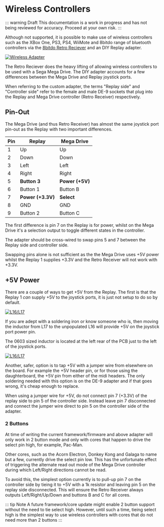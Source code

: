 # Wireless Controllers

::: warning Draft
This documentation is a work in progress and has not being reviewed for accuracy.
Proceed at your own risk.
:::

Although not supported, it is possible to make use of wireless controllers such
as the XBox One, PS3, PS4, WiiMote and 8bitdo range of bluetooth controllers via
the [8bitdo Retro Reciever](https://www.8bitdo.com/retro-receiver-genesis-mega-drive/)
and an DIY Replay adapter.

[![Wireless Adapter](/images/replay1/wireless_adapter_thumb.jpg)](/images/replay1/wireless_adapter.jpg)

The Retro Reciever does the heavy lifting of allowing wireless controllers to be
used with a Sega Mega Drive. The DIY adapter accounts for a few differences between
the Mega Drive and Replay joystick ports.

When referring to the custom adapter, the terms "Replay side" and "Controller side"
refer to the female and male DE-9 sockets that plug into the Replay and Mega Drive
controller (Retro Receiver) respectively.

## Pin-Out

The Mega Drive (and thus Retro Receiver) has almost the same joystick port
pin-out as the Replay with two important differences.

| Pin  | Replay            | Mega Drive    |
| -----|-------------------| ------------- |
| 1    | Up                | Up            |
| 2    | Down              | Down          |
| 3    | Left              | Left          |
| 4    | Right             | Right         |
| 5    | **Button 3**      | **Power (+5V)** |
| 6    | Button 1          | Button B      |
| 7    | **Power (+3.3V)** | **Select**    |
| 8    | GND               | GND           |
| 9    | Button 2          | Button C      |

The first difference is pin 7 on the Replay is for power, whilst on the Mega
Drive it's a selection output to toggle different states in the controller.

The adapter should be cross-wired to swap pins 5 and 7 between the Replay
side and controller side.

Swapping pins alone is not sufficient as the the Mega Drive uses +5V power
whilst the Replay 1 supplies +3.3V and the Retro Receiver will not work with +3.3V.

## +5V Power

There are a couple of ways to get +5V from the Replay. The first is that
the Replay 1 _can_ supply +5V to the joystick ports, it is just not setup to do
so by default.

[![L16/L17](/images/replay1/joystick_pinout_schematic_thumb.jpg)](/images/replay1/joystick_pinout_schematic.jpg)

If you are adept with a soldering iron or know someone who is, then
moving the inductor from L17 to the unpopulated L16 will provide +5V on the
joystick port power pin.

The 0603 sized inductor is located at the left rear of the PCB just to the left
of the joystick ports.

[![L16/L17](/images/replay1/l16_17_thumb.jpg)](/images/replay1/l16_17.jpg)

Another, safer, option is to tap +5V with a jumper wire from elsewhere on the board.
For example the +5V header pin, or for those using the daughterboard, the +5V pin
from either of the midi headers. The only soldering needed with this option is
on the DE-9 adapter and if that goes wrong, it's cheap enough to replace.

When using a jumper wire for +5V, do not connect pin 7 (+3.3V) of the replay side
to pin 5 of the controller side. Instead leave pin 7 disconnected and connect
the jumper wire direct to pin 5 on the controller side of the adapter.

### 2 Buttons

At time of writing the current framework/firmware and above adapter will only work in 2
button mode and only with cores that happen to drive the select pin high, for example,
Pac-Man.

Other cores, such as the Acorn Electron, Donkey Kong and Galaga to name but a
few, currently drive the select pin low. This has the unfortunate effect of triggering
the alternate read out mode of the Mega Drive controller during which Left/Right
directions cannot be read.

To avoid this, the simplest option currently is to pull-up pin 7 on the controller
side by tieing it to +5V with a 1k resistor and leaving pin 5 on the replay side
disconnected. This will ensure the Retro Receiver always outputs Left/Right/Up/Down and
buttons B and C for all cores.

::: tip Note
A future framework/core update might enable 2 button support without the need to
tie select high. However, until such a time, tieing select high is the simplest
way to use wireless controllers with cores that do not need more than 2 buttons
:::
